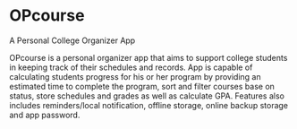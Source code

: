 # OPcourse
A Personal College Organizer App


OPcourse is a personal organizer app that aims to support college students in keeping track of their schedules and records. App is capable of calculating students progress for his or her program by providing an estimated time to complete the program, sort and filter courses base on status, store schedules and grades as well as calculate GPA. Features also includes reminders/local notification, offline storage, online backup storage and app password.
